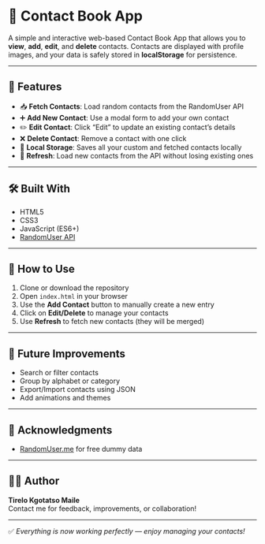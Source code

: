 # 📖 Contact Book App

A simple and interactive web-based Contact Book App that allows you to **view**, **add**, **edit**, and **delete** contacts. Contacts are displayed with profile images, and your data is safely stored in **localStorage** for persistence.

---

## 🚀 Features

- 📥 **Fetch Contacts**: Load random contacts from the RandomUser API
- ➕ **Add New Contact**: Use a modal form to add your own contact
- ✏️ **Edit Contact**: Click “Edit” to update an existing contact’s details
- ❌ **Delete Contact**: Remove a contact with one click
- 💾 **Local Storage**: Saves all your custom and fetched contacts locally
- 🔄 **Refresh**: Load new contacts from the API without losing existing ones

---

## 🛠️ Built With

- HTML5
- CSS3
- JavaScript (ES6+)
- [RandomUser API](https://randomuser.me)

---

## 📂 How to Use

1. Clone or download the repository
2. Open `index.html` in your browser
3. Use the **Add Contact** button to manually create a new entry
4. Click on **Edit/Delete** to manage your contacts
5. Use **Refresh** to fetch new contacts (they will be merged)

---

## 🧠 Future Improvements

- Search or filter contacts
- Group by alphabet or category
- Export/Import contacts using JSON
- Add animations and themes

---

## 🙌 Acknowledgments

- [RandomUser.me](https://randomuser.me) for free dummy data

---

## 🧑‍💻 Author

**Tirelo Kgotatso Maile**  
Contact me for feedback, improvements, or collaboration!

---

✅ *Everything is now working perfectly — enjoy managing your contacts!*
